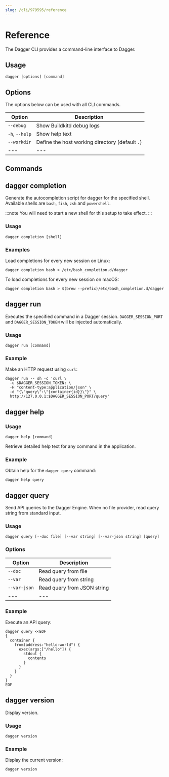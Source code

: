 ```yaml
---
slug: /cli/979595/reference
---
```


# Reference

The Dagger CLI provides a command-line interface to Dagger.

## Usage

```shell
dagger [options] [command]
```

## Options

The options below can be used with all CLI commands.

| Option         | Description                                     |
| -------------- | ----------------------------------------------- |
| `--debug`      | Show Buildkitd debug logs                       |
| `-h`, `--help` | Show help text                                  |
| `--workdir`    | Define the host working directory (default `.`) |
| ---            | ---                                             |

## Commands

## dagger completion

Generate the autocompletion script for dagger for the specified shell. Available shells are `bash`, `fish`, `zsh` and `powershell`.

:::note
You will need to start a new shell for this setup to take effect.
:::

### Usage

```shell
dagger completion [shell]
```

### Examples

Load completions for every new session on Linux:

```shell
dagger completion bash > /etc/bash_completion.d/dagger
```

To load completions for every new session on macOS:

```shell
dagger completion bash > $(brew --prefix)/etc/bash_completion.d/dagger
```

## dagger run

Executes the specified command in a Dagger session. `DAGGER_SESSION_PORT` and `DAGGER_SESSION_TOKEN` will be injected automatically.

### Usage

```shell
dagger run [command]
```

### Example

Make an HTTP request using `curl`:

```shell
dagger run -- sh -c 'curl \
  -u $DAGGER_SESSION_TOKEN: \
  -H "content-type:application/json" \
  -d "{\"query\":\"{container{id}}\"}" \
  http://127.0.0.1:$DAGGER_SESSION_PORT/query'
```

## dagger help

### Usage

```shell
dagger help [command]
```

Retrieve detailed help text for any command in the application.

### Example

Obtain help for the `dagger query` command:

```shell
dagger help query
```

## dagger query

Send API queries to the Dagger Engine. When no file provider, read query string from standard input.

### Usage

```shell
dagger query [--doc file] [--var string] [--var-json string] [query]
```

### Options

| Option       | Description                 |
| ------------ | --------------------------- |
| `--doc`      | Read query from file        |
| `--var`      | Read query from string      |
| `--var-json` | Read query from JSON string |
| ---          | ---                         |

### Example

Execute an API query:

```shell
dagger query <<EOF
{
  container {
    from(address:"hello-world") {
      exec(args:["/hello"]) {
        stdout {
          contents
        }
      }
    }
  }
}
EOF
```

## dagger version

Display version.

### Usage

```shell
dagger version
```

### Example

Display the current version:

```shell
dagger version
```
